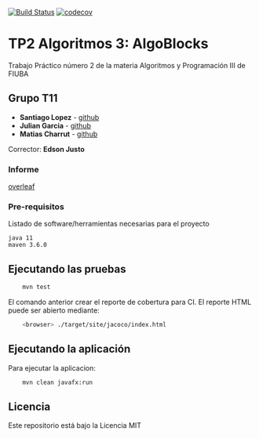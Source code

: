 [![Build Status](https://travis-ci.com/mati1297/tp2_algoblocks.svg?branch=master)](https://travis-ci.com/github/mati1297/tp2_algoblocks/) [![codecov](https://codecov.io/gh/mati1297/tp2_algoblocks/branch/master/graph/badge.svg)](https://codecov.io/gh/mati1297/tp2_algoblocks)



# TP2 Algoritmos 3: AlgoBlocks

Trabajo Práctico número 2 de la materia Algoritmos y Programación III de FIUBA

## Grupo T11

* **Santiago Lopez** - [github](https://github.com/Santoi)
* **Julian Garcia** - [github](https://github.com/juligarcia)
* **Matias Charrut** - [github](https://github.com/mati1297)

Corrector: **Edson Justo**

### Informe
[overleaf](https://www.overleaf.com/read/whdthgdpzyyx)

### Pre-requisitos

Listado de software/herramientas necesarias para el proyecto

```
java 11
maven 3.6.0
```

## Ejecutando las pruebas

```bash
    mvn test
```

El comando anterior crear el reporte de cobertura para CI. El reporte HTML puede ser abierto mediante:

```bash
    <browser> ./target/site/jacoco/index.html
```

## Ejecutando la aplicación

Para ejecutar la aplicacion:

```bash
    mvn clean javafx:run
```

## Licencia

Este repositorio está bajo la Licencia MIT
